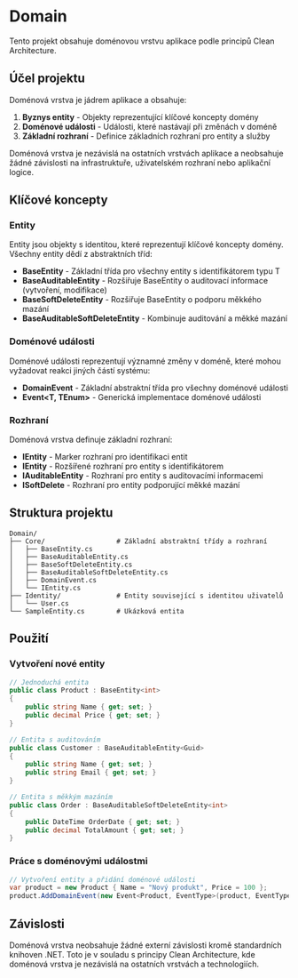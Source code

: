 # Domain

Tento projekt obsahuje doménovou vrstvu aplikace podle principů Clean Architecture.

## Účel projektu

Doménová vrstva je jádrem aplikace a obsahuje:

1. **Byznys entity** - Objekty reprezentující klíčové koncepty domény
2. **Doménové události** - Události, které nastávají při změnách v doméně
3. **Základní rozhraní** - Definice základních rozhraní pro entity a služby

Doménová vrstva je nezávislá na ostatních vrstvách aplikace a neobsahuje žádné závislosti na infrastruktuře, uživatelském rozhraní nebo aplikační logice.

## Klíčové koncepty

### Entity

Entity jsou objekty s identitou, které reprezentují klíčové koncepty domény. Všechny entity dědí z abstraktních tříd:

- **BaseEntity<T>** - Základní třída pro všechny entity s identifikátorem typu T
- **BaseAuditableEntity<T>** - Rozšiřuje BaseEntity o auditovací informace (vytvoření, modifikace)
- **BaseSoftDeleteEntity<T>** - Rozšiřuje BaseEntity o podporu měkkého mazání
- **BaseAuditableSoftDeleteEntity<T>** - Kombinuje auditování a měkké mazání

### Doménové události

Doménové události reprezentují významné změny v doméně, které mohou vyžadovat reakci jiných částí systému:

- **DomainEvent** - Základní abstraktní třída pro všechny doménové události
- **Event<T, TEnum>** - Generická implementace doménové události

### Rozhraní

Doménová vrstva definuje základní rozhraní:

- **IEntity** - Marker rozhraní pro identifikaci entit
- **IEntity<T>** - Rozšířené rozhraní pro entity s identifikátorem
- **IAuditableEntity<T>** - Rozhraní pro entity s auditovacími informacemi
- **ISoftDelete** - Rozhraní pro entity podporující měkké mazání

## Struktura projektu

```
Domain/
├── Core/                  # Základní abstraktní třídy a rozhraní
│   ├── BaseEntity.cs
│   ├── BaseAuditableEntity.cs
│   ├── BaseSoftDeleteEntity.cs
│   ├── BaseAuditableSoftDeleteEntity.cs
│   ├── DomainEvent.cs
│   └── IEntity.cs
├── Identity/              # Entity související s identitou uživatelů
│   └── User.cs
└── SampleEntity.cs        # Ukázková entita
```

## Použití

### Vytvoření nové entity

```csharp
// Jednoduchá entita
public class Product : BaseEntity<int>
{
    public string Name { get; set; }
    public decimal Price { get; set; }
}

// Entita s auditováním
public class Customer : BaseAuditableEntity<Guid>
{
    public string Name { get; set; }
    public string Email { get; set; }
}

// Entita s měkkým mazáním
public class Order : BaseAuditableSoftDeleteEntity<int>
{
    public DateTime OrderDate { get; set; }
    public decimal TotalAmount { get; set; }
}
```

### Práce s doménovými událostmi

```csharp
// Vytvoření entity a přidání doménové události
var product = new Product { Name = "Nový produkt", Price = 100 };
product.AddDomainEvent(new Event<Product, EventType>(product, EventType.Created));
```

## Závislosti

Doménová vrstva neobsahuje žádné externí závislosti kromě standardních knihoven .NET. Toto je v souladu s principy Clean Architecture, kde doménová vrstva je nezávislá na ostatních vrstvách a technologiích.
